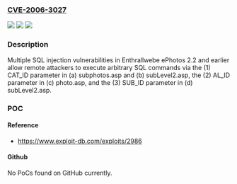 ### [CVE-2006-3027](https://cve.mitre.org/cgi-bin/cvename.cgi?name=CVE-2006-3027)
![](https://img.shields.io/static/v1?label=Product&message=n%2Fa&color=blue)
![](https://img.shields.io/static/v1?label=Version&message=n%2Fa&color=blue)
![](https://img.shields.io/static/v1?label=Vulnerability&message=n%2Fa&color=brighgreen)

### Description

Multiple SQL injection vulnerabilities in Enthrallwebe ePhotos 2.2 and earlier allow remote attackers to execute arbitrary SQL commands via the (1) CAT_ID parameter in (a) subphotos.asp and (b) subLevel2.asp, the (2) AL_ID parameter in (c) photo.asp, and the (3) SUB_ID parameter in (d) subLevel2.asp.

### POC

#### Reference
- https://www.exploit-db.com/exploits/2986

#### Github
No PoCs found on GitHub currently.

